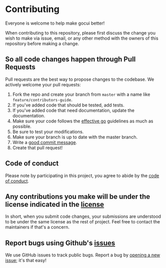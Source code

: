 # Contributing

Everyone is welcome to help make gocui better!

When contributing to this repository, please first discuss the change you wish
to make via issue, email, or any other method with the owners of this repository
before making a change. 

## So all code changes happen through Pull Requests
Pull requests are the best way to propose changes to the codebase. We actively
welcome your pull requests:

1. Fork the repo and create your branch from `master` with a name like `feature/contributors-guide`.
2. If you've added code that should be tested, add tests.
3. If you've added code that need documentation, update the documentation.
4. Make sure your code follows the [effective go](https://golang.org/doc/effective_go.html) guidelines as much as possible.
5. Be sure to test your modifications.
6. Make sure your branch is up to date with the master branch.
7. Write a [good commit message](http://tbaggery.com/2008/04/19/a-note-about-git-commit-messages.html).
8. Create that pull request!

## Code of conduct
Please note by participating in this project, you agree to abide by the [code of conduct].

[code of conduct]: https://github.com/awesome-gocui/gocui/blob/master/CODE-OF-CONDUCT.md

## Any contributions you make will be under the license indicated in the [license](LICENSE.md)
In short, when you submit code changes, your submissions are understood to be
under the same license as the rest of project. Feel free to contact the maintainers if that's a concern.

## Report bugs using Github's [issues](https://github.com/awesome-gocui/gocui/issues)
We use GitHub issues to track public bugs. Report a bug by [opening a new
issue](https://github.com/awesome-gocui/gocui/issues/new); it's that easy!